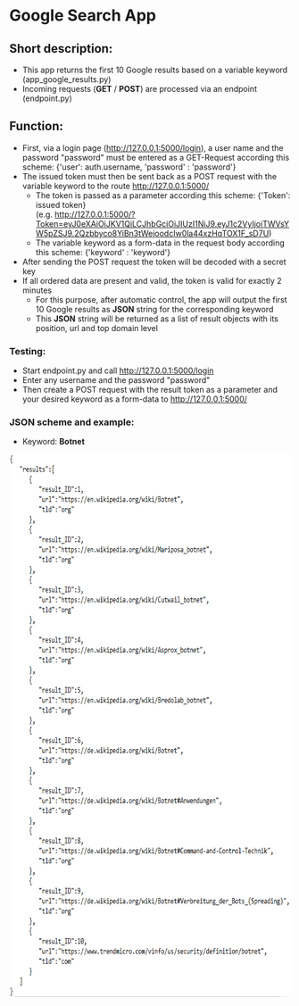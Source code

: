 # Google Search App

## Short description: 
- This app returns the first 10 Google results based on a variable keyword (app_google_results.py)
- Incoming requests (**GET** / **POST**) are processed via an endpoint (endpoint.py)

## Function: 
- First, via a login page (http://127.0.0.1:5000/login), a user name and the password "password" must be entered as a GET-Request according this scheme:  {'user': auth.username, 'password' : 'password'}
- The issued token must then be sent back as a POST request with the variable keyword to the route  http://127.0.0.1:5000/
  - The token is passed as a parameter according this scheme: {'Token': issued token}  
  (e.g. http://127.0.0.1:5000/?Token=eyJ0eXAiOiJKV1QiLCJhbGciOiJIUzI1NiJ9.eyJ1c2VyIjoiTWVsYW5pZSJ9.2Qzbbyco8YiBn3tWejoodcIw0la44xzHqTOX1F_sD7U)
  - The variable keyword as a form-data in the request body according this scheme: {'keyword' : 'keyword'}
- After sending the POST request the token will be decoded with a secret key
- If all ordered data are present and valid, the token is valid for exactly 2 minutes 
  - For this purpose, after automatic control, the app will output the first 10 Google results as **JSON** string for the corresponding keyword  
  - This **JSON** string will be returned as a list of result objects with its position, url and top domain level

### Testing: 
- Start endpoint.py and call http://127.0.0.1:5000/login
- Enter any username and the password "password"
- Then create a POST request with the result token as a parameter and your desired keyword as a form-data to http://127.0.0.1:5000/  
 

### JSON scheme and example:
  - Keyword: **Botnet**

<img src="JSON.PNG" height="973" width="699" >
